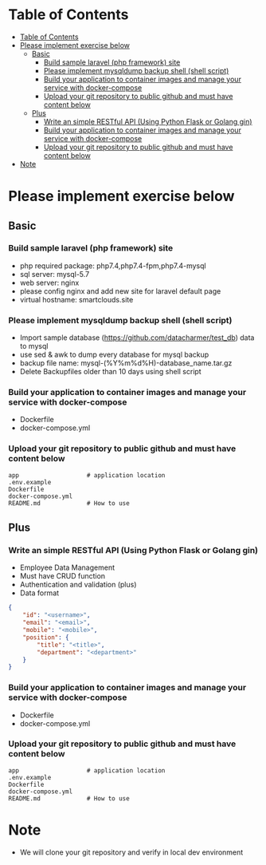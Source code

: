 # Table of Contents
- [Table of Contents](#table-of-contents)
- [Please implement exercise below](#please-implement-exercise-below)
  - [Basic](#basic)
    - [Build sample laravel (php framework) site](#build-sample-laravel-php-framework-site)
    - [Please implement mysqldump backup shell (shell script)](#please-implement-mysqldump-backup-shell-shell-script)
    - [Build your application to container images and manage your service with docker-compose](#build-your-application-to-container-images-and-manage-your-service-with-docker-compose)
    - [Upload your git repository to public github and must have content below](#upload-your-git-repository-to-public-github-and-must-have-content-below)
  - [Plus](#plus)
    - [Write an simple RESTful API (Using Python Flask or Golang gin)](#write-an-simple-restful-api-using-python-flask-or-golang-gin)
    - [Build your application to container images and manage your service with docker-compose](#build-your-application-to-container-images-and-manage-your-service-with-docker-compose-1)
    - [Upload your git repository to public github and must have content below](#upload-your-git-repository-to-public-github-and-must-have-content-below-1)
- [Note](#note)

# Please implement exercise below
## Basic
### Build sample laravel (php framework) site
- php required package: php7.4,php7.4-fpm,php7.4-mysql
- sql server: mysql-5.7
- web server: nginx
- please config nginx and add new site for laravel default page
- virtual hostname: smartclouds.site

### Please implement mysqldump backup shell (shell script)
- Import sample database (https://github.com/datacharmer/test_db) data to mysql
- use sed & awk to dump every database for mysql backup
- backup file name: mysql-(%Y%m%d%H)-database_name.tar.gz
- Delete Backupfiles older than 10 days using shell script

### Build your application to container images and manage your service with docker-compose
- Dockerfile
- docker-compose.yml

### Upload your git repository to public github and must have content below
``` shell
app                   # application location
.env.example
Dockerfile
docker-compose.yml
README.md             # How to use
```

## Plus
### Write an simple RESTful API (Using Python Flask or Golang gin)
- Employee Data Management
- Must have CRUD function
- Authentication and validation (plus)
- Data format
``` json
{
    "id": "<username>",
    "email": "<email>",
    "mobile": "<mobile>",
    "position": {
        "title": "<title>",
        "department": "<department>"
    }
}
```

### Build your application to container images and manage your service with docker-compose
- Dockerfile
- docker-compose.yml

### Upload your git repository to public github and must have content below
``` shell
app                   # application location
.env.example
Dockerfile
docker-compose.yml
README.md             # How to use
```

# Note
- We will clone your git repository and verify in local dev environment
